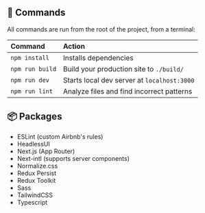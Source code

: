 ## 🧞 Commands
All commands are run from the root of the project, from a terminal:

| Command                   | Action                                           |
| :------------------------ | :----------------------------------------------- |
| `npm install`             | Installs dependencies                            |
| `npm run build`           | Build your production site to `./build/`         |
| `npm run dev`             | Starts local dev server at `localhost:3000`      |
| `npm run lint`            | Analyze files and find incorrect patterns        |

## 📦 Packages
- ESLint (custom Airbnb's rules)
- HeadlessUI
- Next.js (App Router)
- Next-intl (supports server components)
- Normalize.css
- Redux Persist
- Redux Toolkit
- Sass
- TailwindCSS
- Typescript